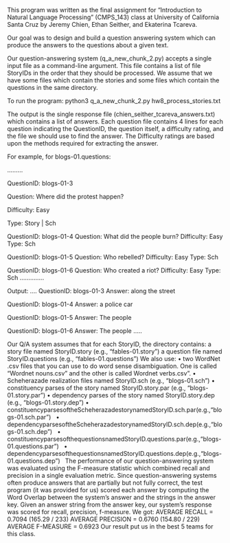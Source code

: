This program was written as the final assignment for “Introduction to Natural Language Processing” (CMPS_143) class at University of California Santa Cruz by Jeremy Chien, Ethan Seither, and Ekaterina Tcareva. 

Our goal was to design and build a question answering system  which can produce the answers to the questions about a given text. 

Our question-answering system (q_a_new_chunk_2.py) accepts a single input file as a command-line argument. This file contains a list of file StoryIDs in the order that they should be processed. We assume that we have some files which contain the stories and some files which contain the questions in the same directory.  

To run the program:
python3 q_a_new_chunk_2.py hw8_process_stories.txt

The output is the single response file (chien_seither_tcareva_answers.txt) which contains a list of answers.
Each question file contains 4 lines for each question indicating the QuestionID, the question itself, a difficulty rating, and the file we should use to find the answer. The Difficulty ratings are based upon the methods required for extracting the answer. 

For example, for  blogs-01.questions:

………

QuestionID: blogs-01-3

Question: Where did the protest happen?

Difficulty: Easy

Type: Story | Sch


QuestionID: blogs-01-4
Question: What did the people burn?
Difficulty: Easy
Type: Sch

QuestionID: blogs-01-5
Question: Who rebelled?
Difficulty: Easy
Type: Sch

QuestionID: blogs-01-6
Question: Who created a riot?
Difficulty: Easy
Type: Sch
…………..

Output:
….
QuestionID: blogs-01-3
Answer: along the street

QuestionID: blogs-01-4
Answer: a police car

QuestionID: blogs-01-5
Answer: The people

QuestionID: blogs-01-6
Answer: The people
…..

Our Q/A system assumes that for each StoryID, the directory contains:
 a story file named StoryID.story (e.g., “fables-01.story”)
 a question file named StoryID.questions (e.g., “fables-01.questions”)
We also use:
	•	two WordNet .csv files that you can use to do word sense disambiguation. One is called “Wordnet nouns.csv” and the other is called Wordnet verbs.csv”. 
 •	Scheherazade realization files named StoryID.sch (e.g., “blogs-01.sch”) 
•	constituency parses of the story named StoryID.story.par (e.g., “blogs-01.story.par”) 
	•	dependency parses of the story named StoryID.story.dep (e.g., “blogs-01.story.dep”) 
	•	constituencyparsesoftheScheherazadestorynamedStoryID.sch.par(e.g.,“blogs-01.sch.par”)  
	•	dependencyparsesoftheScheherazadestorynamedStoryID.sch.dep(e.g.,“blogs-01.sch.dep”)  
	•	constituencyparsesofthequestionsnamedStoryID.questions.par(e.g.,“blogs-01.questions.par”)  
	•	dependencyparsesofthequestionsnamedStoryID.questions.dep(e.g.,“blogs-01.questions.dep”)  
The performance of our question-answering system was evaluated using the F-measure statistic which combined recall and precision in a single evaluation metric. Since question-answering systems often produce answers that are partially but not fully correct, the test program (it was provided for us) scored each answer by computing the Word Overlap between the system’s answer and the strings in the answer key. Given an answer string from the answer key, our system’s response was scored for recall, precision, f-measure. We got:
AVERAGE RECALL =    0.7094  (165.29 / 233)
AVERAGE PRECISION = 0.6760  (154.80 / 229)
AVERAGE F-MEASURE = 0.6923
Our  result put us in the best 5 teams for this class.
